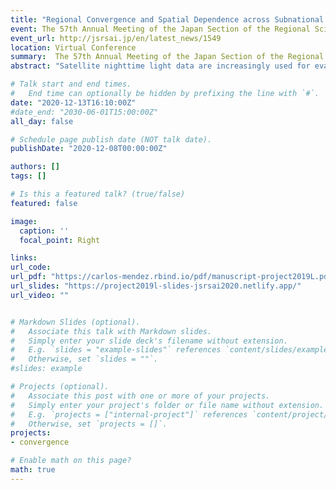 ```yaml
---
title: "Regional Convergence and Spatial Dependence across Subnational Regions of ASEAN: Evidence from Satellite Nighttime Light Data"
event: The 57th Annual Meeting of the Japan Section of the Regional Science Association International
event_url: http://jsrsai.jp/en/latest_news/1549
location: Virtual Conference
summary:  The 57th Annual Meeting of the Japan Section of the Regional Science Association International　
abstract: "Satellite nighttime light data are increasingly used for evaluating the performance of economies in which official statics are non-existent, limited, or non-comparable. In this paper, we use a novel luminosity-based measure of GDP per capita to study regional convergence and spatial dependence across 274 subnational regions of the Association of South East Asian Nations (ASEAN) over the 1998-2012 period. Specifically, we first evaluate the usefulness of this new luminosity indicator in the context of ASEAN regions. Results show that almost 60 percent of the differences in (official) GDP per capita can be predicted by this luminosity-based measure of GDP. Next, given its potential usefulness for predicting regional GDP, we evaluate the spatio-temporal dynamics of regional inequality across ASEAN. Results indicate that although there is an overall (average) process of regional convergence, regional inequality within most countries has not significantly decreased. When evaluating the patterns of spatial dependence, we find increasing spatial dependence over time and stable spatial clusters (hotspots and coldspots) that are located across multiple national boundaries. Taken together, these results provide a new and more disaggregated perspective of the integration process of the ASEAN community."

# Talk start and end times.
#   End time can optionally be hidden by prefixing the line with `#`.
date: "2020-12-13T16:10:00Z"
#date_end: "2030-06-01T15:00:00Z"
all_day: false

# Schedule page publish date (NOT talk date).
publishDate: "2020-12-08T00:00:00Z"

authors: []
tags: []

# Is this a featured talk? (true/false)
featured: false

image:
  caption: ''
  focal_point: Right

links:
url_code:
url_pdf: "https://carlos-mendez.rbind.io/pdf/manuscript-project2019L.pdf"
url_slides: "https://project2019l-slides-jsrsai2020.netlify.app/"
url_video: ""


# Markdown Slides (optional).
#   Associate this talk with Markdown slides.
#   Simply enter your slide deck's filename without extension.
#   E.g. `slides = "example-slides"` references `content/slides/example-slides.md`.
#   Otherwise, set `slides = ""`.
#slides: example

# Projects (optional).
#   Associate this post with one or more of your projects.
#   Simply enter your project's folder or file name without extension.
#   E.g. `projects = ["internal-project"]` references `content/project/deep-learning/index.md`.
#   Otherwise, set `projects = []`.
projects:
- convergence

# Enable math on this page?
math: true
---
```

